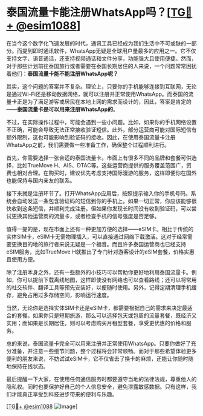 # 泰国流量卡能注册WhatsApp吗？[[TG💪+ @esim1088](https://t.me/s/esim1088)]

在当今这个数字化飞速发展的时代，通讯工具已经成为我们生活中不可或缺的一部分。而提到即时通讯软件，WhatsApp无疑是全球用户量最多的应用之一。它不仅支持文字、语音通话，还支持视频通话和文件分享，功能强大且使用便捷。然而，对于那些计划前往泰国旅行或者需要在泰国长期居住的人来说，一个问题常常困扰着他们：**泰国流量卡能不能注册WhatsApp呢？**

其实，这个问题的答案并不复杂。理论上，只要你的手机能够连接到互联网，无论是通过Wi-Fi还是移动数据网络，就可以注册并正常使用WhatsApp。而泰国的流量卡正是为了满足游客或居民在本地上网的需求而设计的，因此，答案是肯定的——**泰国流量卡是可以用来注册WhatsApp的**。

不过，在实际操作过程中，可能会遇到一些小问题。比如，如果你的手机网络设置不正确，可能会导致无法正常接收验证短信。此外，部分运营商可能对国际短信有额外限制，这也可能影响到验证码的接收。因此，在使用泰国流量卡注册WhatsApp之前，我们需要做一些准备工作，确保整个过程顺利进行。

首先，你需要选择一张合适的泰国流量卡。市面上有很多不同的品牌和套餐可供选择，比如TrueMove H、AIS、DTAC等。这些运营商提供的服务覆盖范围广，资费也相对合理。在购买时，建议优先考虑支持国际漫游的服务，这样即便你在国外也能保持与国内亲友的联系。

接下来就是注册环节了。打开WhatsApp应用后，按照提示输入你的手机号码。系统会自动发送一条包含验证码的短信到你的手机上。如果一切正常，你应该能够很快收到这条短信，并顺利完成注册。但如果你发现长时间没有收到验证码，可以尝试更换其他运营商的流量卡，或者检查手机的信号强度是否足够。

值得一提的是，现在市面上还有一种更加方便的选择——eSIM卡。相比于传统的实体SIM卡，eSIM卡无需物理插入，可以直接通过网络下载激活。这对于经常需要更换目的地的旅行者来说无疑是一个福音。而且许多泰国运营商也已经支持eSIM服务，比如TrueMove H就推出了专门针对游客设计的eSIM套餐，价格实惠且使用方便。

除了注册本身之外，还有一些额外的小技巧可以帮助你更好地利用泰国流量卡。例如，你可以提前下载离线地图，这样即使没有网络也可以查看路线；还可以将常用的社交软件、翻译工具等预先安装好，以便随时使用。另外，记得定期清理手机缓存，避免占用过多存储空间，影响运行速度。

当然，无论你是选择实体SIM卡还是eSIM卡，都需要根据自己的需求来决定最适合的套餐。如果你只是短期旅游，那么可以选择包天或包周的流量套餐，既经济又实用；而如果是长期居住，则可以考虑购买月租型套餐，享受更优惠的价格和服务。

总的来说，泰国流量卡完全可以用来注册并正常使用WhatsApp。只要你做好了充分准备，并注意一些细节问题，整个过程将会非常顺畅。而对于那些希望体验更多便利的朋友来说，不妨试试eSIM卡，它不仅省去了换卡的麻烦，还能让你随时随地保持在线状态。

最后提醒一下大家，在使用任何通信服务时都要遵守当地的法律法规，尊重他人的隐私权。同时也要保护好自己的个人信息安全，避免泄露敏感数据。只有这样，我们才能真正享受到科技进步带来的便利与乐趣。

[[TG💪+ @esim1088](https://t.me/s/esim1088) ![Image](https://i.postimg.cc/4NQfJmqS/Snipaste-2025-05-13-00-14-12.png)]
